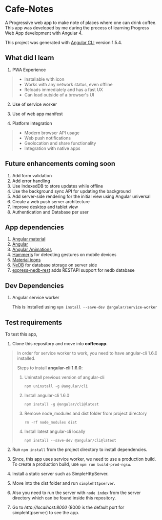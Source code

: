 # Cafe-Notes


A Progressive web app to make note of places where one can drink coffee. This app was developed by me during the process of learning Progress Web App development with Angular 4. 

This project was generated with [Angular CLI](https://github.com/angular/angular-cli) version 1.5.4.

## What did I learn

1. PWA Experience
  > * Installable with icon
  > * Works with any network status, even offline
  > * Reloads immediately and has a fast UX
  > * Can load outside of a browser's UI

2. Use of service worker

3. Use of web app manifest

4. Platform integration
  > * Modern browser API usage
  > * Web push notifications
  > * Geolocation and share functionality
  > * Integration with native apps

## Future enhancements coming soon

1. Add form validation
2. Add error handling
3. Use IndexedDB to store updates while offline
4. Use the background sync API for updating the background
5. Add server-side rendering for the initial view using Angular universal
6. Create a web push server architecture
7. Improve desktop and tablet view
8. Authentication and Database per user

## App dependencies

1. [Angular material](https://material.angular.io/guide/getting-started)
2. [Angular](https://angular.io/guide/quickstart)
3. [Angular Animations](https://angular.io/guide/animations)
4. [Hammerjs](https://hammerjs.github.io/) for detecting gestures on mobile devices
5. [Material icons](https://material.io/icons/)
6. [NeDB](https://github.com/louischatriot/nedb) for database storage on server side
7. [express-nedb-rest](https://github.com/bi-tm/express-nedb-rest) adds RESTAPI support for nedb database

## Dev Dependencies

1. Angular service worker

    This is installed using `npm install --save-dev @angular/service-worker`

## Test requirements

To test this app,

1. Clone this repository and move into **coffeeapp**.

> In order for service worker to work, you need to have angular-cli 1.6.0 installed.
>
> Steps to install **angular-cli 1.6.0**:
>
> 1. Uninstall previous version of angular-cli
>
>       `npm uninstall -g @angular/cli` 
>
> 2. Install angular-cli 1.6.0
>
>       `npm install -g @angular/cli@latest`
>
> 3. Remove node_modules and dist folder from project directory
>
>       `rm -rf node_modules dist`
> 4. Install latest angular-cli locally
>
>       `npm install --save-dev @angular/cli@latest`

2. Run `npm install` from the project directory to install dependencies.

3. Since, this app uses service worker, we need to use a production build. To create a production build, use `npm run build-prod-ngsw`.

4. Install a static server such as SimpleHttpServer.

5. Move into the dist folder and run `simplehttpserver`.

6. Also you need to run the server with `node index` from the server directory which can be found inside this repository. 

6. Go to *http://localhost:8000* (8000 is the default port for simplehttpserver) to see the app.

